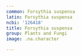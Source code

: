 ```yaml
---
common: Forsythia suspensa
latin: Forsythia suspensa
ncbi: '126418'
title: Forsythia suspensa
group: Plants and Fungi
image: .na.character

---
```

